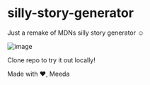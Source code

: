 # silly-story-generator
Just a remake of MDNs silly story generator ☺

![image](https://github.com/AngryDuchess/silly-story-generator/assets/91345308/205b47e1-c1fb-4aea-bb9b-beeeb8c88e7b)

Clone repo to try it out locally!

Made with ❤, Meeda
